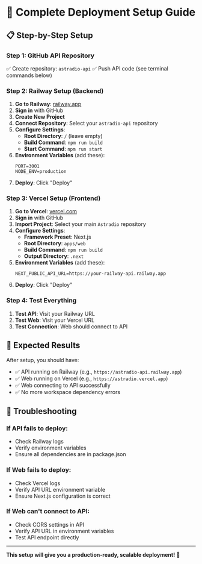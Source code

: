 # 🚀 Complete Deployment Setup Guide

## 📋 **Step-by-Step Setup**

### **Step 1: GitHub API Repository**
✅ Create repository: `astradio-api`
✅ Push API code (see terminal commands below)

### **Step 2: Railway Setup (Backend)**

1. **Go to Railway**: [railway.app](https://railway.app)
2. **Sign in** with GitHub
3. **Create New Project**
4. **Connect Repository**: Select your `astradio-api` repository
5. **Configure Settings**:
   - **Root Directory**: `/` (leave empty)
   - **Build Command**: `npm run build`
   - **Start Command**: `npm run start`
6. **Environment Variables** (add these):
   ```
   PORT=3001
   NODE_ENV=production
   ```
7. **Deploy**: Click "Deploy"

### **Step 3: Vercel Setup (Frontend)**

1. **Go to Vercel**: [vercel.com](https://vercel.com)
2. **Sign in** with GitHub
3. **Import Project**: Select your main `Astradio` repository
4. **Configure Settings**:
   - **Framework Preset**: Next.js
   - **Root Directory**: `apps/web`
   - **Build Command**: `npm run build`
   - **Output Directory**: `.next`
5. **Environment Variables** (add these):
   ```
   NEXT_PUBLIC_API_URL=https://your-railway-api.railway.app
   ```
6. **Deploy**: Click "Deploy"

### **Step 4: Test Everything**

1. **Test API**: Visit your Railway URL
2. **Test Web**: Visit your Vercel URL
3. **Test Connection**: Web should connect to API

## 🎯 **Expected Results**

After setup, you should have:
- ✅ API running on Railway (e.g., `https://astradio-api.railway.app`)
- ✅ Web running on Vercel (e.g., `https://astradio.vercel.app`)
- ✅ Web connecting to API successfully
- ✅ No more workspace dependency errors

## 🔧 **Troubleshooting**

### **If API fails to deploy:**
- Check Railway logs
- Verify environment variables
- Ensure all dependencies are in package.json

### **If Web fails to deploy:**
- Check Vercel logs
- Verify API URL environment variable
- Ensure Next.js configuration is correct

### **If Web can't connect to API:**
- Check CORS settings in API
- Verify API URL in environment variables
- Test API endpoint directly

---

**This setup will give you a production-ready, scalable deployment!** 🚀 
